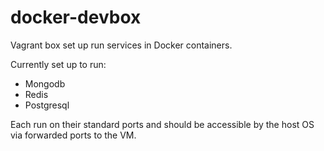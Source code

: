 docker-devbox
=============
Vagrant box set up run services in Docker containers.

Currently set up to run:
* Mongodb
* Redis
* Postgresql

Each run on their standard ports and should be accessible by the host OS via forwarded ports to the VM.
